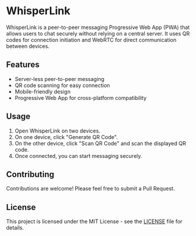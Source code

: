 # WhisperLink

WhisperLink is a peer-to-peer messaging Progressive Web App (PWA) that allows users to chat securely without relying on a central server. It uses QR codes for connection initiation and WebRTC for direct communication between devices.

## Features

- Server-less peer-to-peer messaging
- QR code scanning for easy connection
- Mobile-friendly design
- Progressive Web App for cross-platform compatibility


## Usage

1. Open WhisperLink on two devices.
2. On one device, click "Generate QR Code".
3. On the other device, click "Scan QR Code" and scan the displayed QR code.
4. Once connected, you can start messaging securely.

## Contributing

Contributions are welcome! Please feel free to submit a Pull Request.

## License

This project is licensed under the MIT License - see the [LICENSE](LICENSE) file for details.
